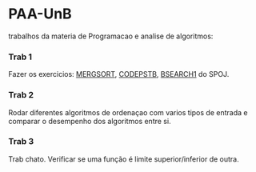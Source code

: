 # PAA-UnB

trabalhos da materia de Programacao e analise de algoritmos:

### Trab 1
Fazer os exercicios: [MERGSORT](http://www.spoj.com/problems/MERGSORT/), [CODEPSTB](http://www.spoj.com/problems/CODESPTB/), [BSEARCH1](http://www.spoj.com/problems/BSEARCH1/) do SPOJ.

### Trab 2
Rodar diferentes algoritmos de ordenaçao com varios tipos de entrada e comparar o desempenho dos algoritmos entre si.

### Trab 3
Trab chato. Verificar se uma função é limite superior/inferior de outra.
